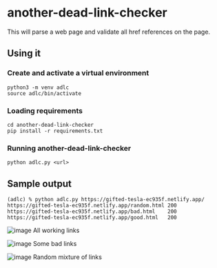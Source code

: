 # another-dead-link-checker

This will parse a web page and validate all href references on the page.

## Using it

### Create and activate a virtual environment
```
python3 -m venv adlc
source adlc/bin/activate
```

### Loading requirements
```
cd another-dead-link-checker
pip install -r requirements.txt
```

### Running another-dead-link-checker
```
python adlc.py <url>
```

## Sample output

```
(adlc) % python adlc.py https://gifted-tesla-ec935f.netlify.app/
https://gifted-tesla-ec935f.netlify.app/random.html	200
https://gifted-tesla-ec935f.netlify.app/bad.html	200
https://gifted-tesla-ec935f.netlify.app/good.html	200
```

![image All working links](README_good.png)

![image Some bad links](README_bad.png)

![image Random mixture of links](README_random.png)
